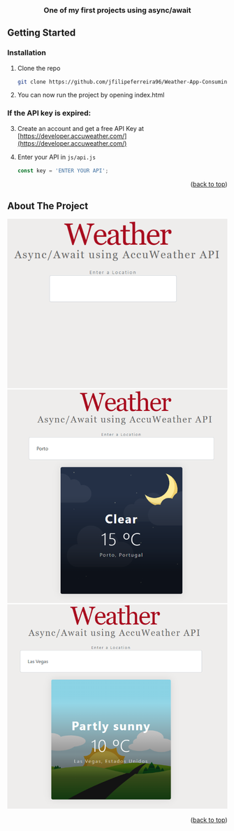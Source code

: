 <!-- PROJECT LOGO -->
<br />
<div align="center">
 

  <h3 align="center">One of my first projects using async/await</h3>

</div>

<!-- GETTING STARTED -->
## Getting Started

### Installation
1. Clone the repo
   ```sh
   git clone https://github.com/jfilipeferreira96/Weather-App-Consuming-AccuWeather-API.git
   ```
2. You can now run the project by opening index.html


### If the API key is expired:
3. Create an account and get a free API Key at [https://developer.accuweather.com/](https://developer.accuweather.com/)


4. Enter your API in `js/api.js`
   ```js
   const key = 'ENTER YOUR API';
   ```

<p align="right">(<a href="#top">back to top</a>)</p>

<!-- ABOUT THE PROJECT -->
## About The Project
<p align="center">
<img  width="700px" height="auto" src="./img/1_before.png"  />
<img  width="700px" height="auto" src="./img/2_after.png"  />
<img  width="700px" height="auto" src="./img/3_after.png"  />

<p align="right">(<a href="#top">back to top</a>)</p>


